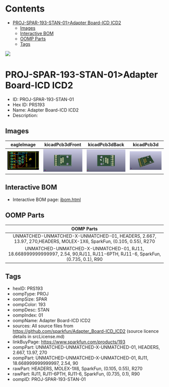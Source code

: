 



Contents
========

* [PROJ-SPAR-193-STAN-01>Adapter Board-ICD ICD2](#proj-spar-193-stan-01adapter-board-icd-icd2)
	* [Images](#images)
	* [Interactive BOM](#interactive-bom)
	* [OOMP Parts](#oomp-parts)
	* [Tags](#tags)
  
![][im]
# PROJ-SPAR-193-STAN-01>Adapter Board-ICD ICD2

- ID: PROJ-SPAR-193-STAN-01
- Hex ID: PRS193
- Name: Adapter Board-ICD ICD2
- Description: 

## Images
  
  

|eagleImage|kicadPcb3dFront|kicadPcb3dBack|kicadPcb3d|
| :---: | :---: | :---: | :---: |
|[![eagleImage](eagleImage_140.png)](eagleImage_600.png)|[![kicadPcb3dFront](kicadPcb3dFront_140.png)](kicadPcb3dFront_600.png)|[![kicadPcb3dBack](kicadPcb3dBack_140.png)](kicadPcb3dBack_600.png)|[![kicadPcb3d](kicadPcb3d_140.png)](kicadPcb3d_600.png)|

## Interactive BOM

- Interactive BOM page: [ibom.html](kicad/bom/ibom.html)

## OOMP Parts
  

|OOMP Parts|
| :---: |
|UNMATCHED-UNMATCHED-X-UNMATCHED-01, HEADERS, 2.667, 13.97, 270,HEADERS, MOLEX-1X6, SparkFun, (0.105, 0.55), R270|
|UNMATCHED-UNMATCHED-X-UNMATCHED-01, RJ11, 18.668999999999997, 2.54, 90,RJ11, RJ11-6PTH, RJ11-6, SparkFun, (0.735, 0.1), R90|

## Tags

- hexID: PRS193
- oompType: PROJ
- oompSize: SPAR
- oompColor: 193
- oompDesc: STAN
- oompIndex: 01
- oompName: Adapter Board-ICD ICD2
- sources: All source files from https://github.com/sparkfun/Adapter_Board-ICD_ICD2 (source licence details in srcLicense.md)
- linkBuyPage: https://www.sparkfun.com/products/193
- oompPart: UNMATCHED-UNMATCHED-X-UNMATCHED-01, HEADERS, 2.667, 13.97, 270
- oompPart: UNMATCHED-UNMATCHED-X-UNMATCHED-01, RJ11, 18.668999999999997, 2.54, 90
- rawPart: HEADERS, MOLEX-1X6, SparkFun, (0.105, 0.55), R270
- rawPart: RJ11, RJ11-6PTH, RJ11-6, SparkFun, (0.735, 0.1), R90
- oompID: PROJ-SPAR-193-STAN-01



[im]: kicadPcb3d_450.png
